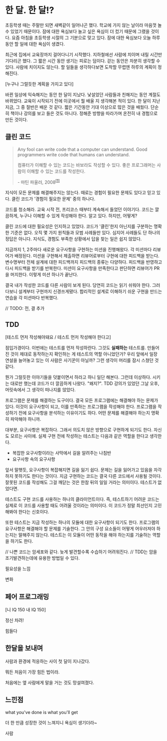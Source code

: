 # 한 달. 한 달!?

초등학생 때는 주말만 되면 새벽같이 일어나곤 했다. 학교에 가지 않는 날이라 마음껏 놀 수 있었기 때문이다. 잠에 대한 욕심보다 놀고 싶은 욕심이 더 컸기 때문에 그랬을 것이다. 요즘 아침을 초등학생 시절의 그 기분으로 맞고 있다. 잠에 대한 욕심보다 오늘 하루 동안 할 일에 대한 욕심이 생겼다.

최근에 집에서 교육장까지 걸어다니기 시작했다. 지하철에선 사람에 치이며 내릴 시간만 기다리곤 했다. 그 짧은 시간 동안 생기는 피로는 덤이다. 걷는 동안은 차분히 생각할 수 있다. 사람에 치이지도 않는다. 할 일들을 생각하다보면 도착할 무렵엔 하루의 계획이 정해진다.

[누구나 그럴듯한 계획을 가지고 있다]

바뀐 일상에 익숙해지는 동안 한 달이 지났다. 낯설었던 사람들과 친해지는 동안 계절도 바뀌었다. 교육이 시작되기 전에 이곳에서 뭘 배울 지 생각해본 적이 있다. 한 달이 지난 지금, 그 중 절반은 배운 것 같다. 짧은 기간동안 기대 이상으로 많은 것을 배웠다. 단순히 책이나 강의를 보고 들은 것도 아니다. 정해준 방향을 따라가며 온전히 내 경험으로 만든 것이다.

## 클린 코드

> Any fool can write code that a computer can understand. Good programmers write code that humans can understand.
>
> 컴퓨터가 이해할 수 있는 코드는 바보라도 작성할 수 있다. 좋은 프로그래머는 사람이 이해할 수 있는 코드를 작성한다.
>
> \- 마틴 파울러, 2008<sup>[[1]][martin-fowler-quote]</sup>

지식이 모든 문제를 해결해주지는 않는다. 때로는 경험이 필요한 문제도 있다고 믿고 있다. 클린 코드가 '경험이 필요한 문제' 중의 하나다.

코드를 청소해라. 교육 시작 전, 프리코스 때부터 계속해서 들었던 이야기다. 코드는 깔끔하게, 누구나 이해할 수 있게 작성해야 한다. 알고 있다. 하지만, 어떻게?

클린 코드에 대한 필요성은 인지하고 있었다. 코드가 '클린'한지 아닌지를 구분하는 명확한 기준은 없다. 오직 몇 가지 원칙들과 모범 사례들만 있다. 심지어 사례들도 단 하나의 정답은 아니다. 지식도, 경험도 부족한 상황에서 답을 찾는 일은 쉽지 않았다.

지금까지 1, 2주마다 새로운 요구사항을 구현하는 미션을 진행해왔다. 각 미션마다 리뷰어가 배정된다. 미션을 구현해서 제출하면 리뷰어로부터 구현에 대한 피드백을 받는다. 변수명부터 전체 설계에 대한 피드백까지 피드백의 종류는 다양하다. 피드백을 반영하고 다시 피드백을 받기를 반복한다. 미션이 요구사항을 만족한다고 판단하면 리뷰어가 PR을 머지한다. 이렇게 미션 하나가 끝난다.

결국 내가 작성한 코드를 다른 사람이 보게 된다. 당연히 코드는 읽기 쉬워야 한다. 그러다보니 설계부터 구현까지 신경쓰게됐다. 합리적인 설계로 이해하기 쉬운 구현을 만드는 연습을 각 미션마다 반복했다. 

// TODO: 전, 결 추가

## TDD

[테스트 먼저 작성해야돼요 / 테스트 먼저 작성해야 한다고]

점입가경이다. 이번에는 테스트를 먼저 작성하란다. 그것도 **실패하는** 테스트를. 만들어진 것이 제대로 동작하는지 확인하는 게 테스트의 역할 아니었던가? 우리 앞에서 일장 연설을 늘어놓고 있는 이 사람은 사기꾼이 아닐까? 그런 생각이 머리를 잠시 스쳤던 것 같다.

뭔가 그럴듯한 이야기들을 덧붙이면서 하라고 하니 일단 해본다. 그런데 이상하다. 시키는 대로만 했는데 코드가 더 깔끔하게 나왔다. "왜지?". TDD 강의가 있었던 그날 오후, 머릿속에서 그 생각이 떠나지를 않았다.

프로그램은 문제를 해결하는 도구이다. 결국 모든 프로그램에는 해결해야 하는 문제가 있다. 이것이 요구사항이 되고, 이를 만족하는 프로그램을 작성해야 한다. 프로그램을 작성하기 전에 요구사항을 분석하는 이유이기도 하다. 어떤 문제를 해결해야 하는지 명확히 파악해야 하니까.

대부분, 요구사항은 복잡하다. 그래서 의도치 않은 방향으로 구현하게 되기도 한다. 자신도 모르는 사이에. 실제 구현 전에 작성하는 테스트는 다음과 같은 역할을 한다고 생각한다.

* 복잡한 요구사항이라는 사막에서 길을 알려주는 나침반
* 요구사항 속의 요구사항

앞서 말햇듯, 요구사항이 복잡해지면 길을 잃기 쉽다. 문제는 길을 잃어가고 있음을 자각하지 못하기도 한다는 것이다. 지금 구현하는 코드는 결국 다른 코드에서 사용될 것이다. 잘못된 코드를 작성해도 그걸 깨닫는 것은 한참 뒤의 일일 거라는 의미이다. 테스트가 없었다면.

테스트도 구현 코드를 사용하는 하나의 클라이언트이다. 즉, 테스트하기 어려운 코드는 실제로 이 코드를 사용할 때도 어려울 것이라는 의미이다. 이 코드가 정말 최선인지 고민해봐야 한다는 신호이다.

또한 테스트는 지금 작성하는 하나의 모듈에 대한 요구사항이 되기도 한다. 프로그램의 요구사항은 해결해야 할 문제를 기술한다. 그 안의 구성 요소들이 어떻게 어우러져야 하는지는 말해주지 않는다. 테스트는 이 모듈이 어떤 동작을 해야 하는지를 기술하는 역할을 하기도 한다.

// 나쁜 코드는 암세포와 같다. 늦게 발견할수록 수습하기 어려워진다.
// TDD는 암을 조기발견하는데에 유용한 방법일 수 있다.


필요성을 느낌

변화 

## 페어 프로그래밍

[니 IQ 150 내 IQ 150]

정신 차려!

힘들다


## 한달을 보내며

사람과 환경에 적응하는 사이 첫 달이 지나갔다.

뭐든 처음이 가장 힘든 법이라.

처음에는 옆 사람에게 말을 거는 것도 망설여졌다.


## 느낀점

what you've done is what you'll get

더 한 만큼 성장한 것이 느껴지니 욕심이 생기더라~

사람

[martin-fowler-quote]: https://en.wikiquote.org/wiki/Martin_Fowler
